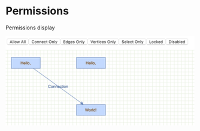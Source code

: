 # Permissions

Permissions display

![Permissions](../images/examples/permissions.png "Permissions")
